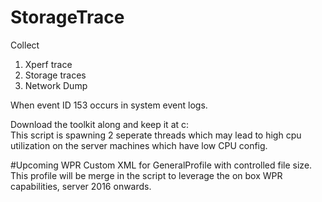 # StorageTrace

Collect 
1. Xperf trace
2. Storage traces
3. Network Dump

When event ID 153 occurs in system event logs.

Download the toolkit along and keep it at c:\
This script is spawning 2 seperate threads which may lead to high cpu utilization on the server machines which have low CPU config.

#Upcoming 
	WPR Custom XML for GeneralProfile with controlled file size.
	This profile will be merge in the script to leverage the on box WPR capabilities, server 2016 onwards.
	
